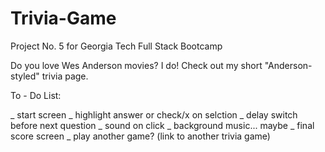 # Trivia-Game 
Project No. 5 for Georgia Tech Full Stack Bootcamp

Do you love Wes Anderson movies? I do!
Check out my short "Anderson-styled" trivia page. 

To - Do List: 

_ start screen
_ highlight answer or check/x on selction
_ delay switch before next question
_ sound on click
_ background music... maybe
_ final score screen
_ play another game? (link to another trivia game)
